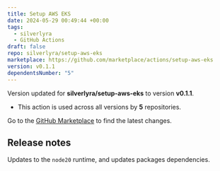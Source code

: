 ```yaml
---
title: Setup AWS EKS
date: 2024-05-29 00:49:44 +00:00
tags:
  - silverlyra
  - GitHub Actions
draft: false
repo: silverlyra/setup-aws-eks
marketplace: https://github.com/marketplace/actions/setup-aws-eks
version: v0.1.1
dependentsNumber: "5"
---
```



Version updated for **silverlyra/setup-aws-eks** to version **v0.1.1**.
- This action is used across all versions by **5** repositories.

Go to the [GitHub Marketplace](https://github.com/marketplace/actions/setup-aws-eks) to find the latest changes.

## Release notes

Updates to the `node20` runtime, and updates packages dependencies.
